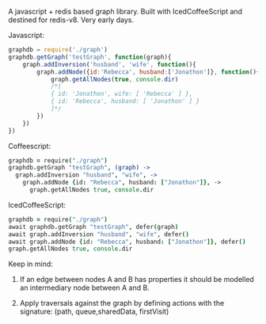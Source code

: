 A javascript + redis based graph library.
Built with IcedCoffeeScript and destined for redis-v8. 
Very early days.

Javascript:

```javascript
graphdb = require('./graph')
graphdb.getGraph('testGraph', function(graph){
	graph.addInversion('husband', 'wife', function(){
    	graph.addNode({id:'Rebecca', husband:['Jonathon']}, function(){
        	graph.getAllNodes(true, console.dir)
            /*[ 
            { id: 'Jonathon', wife: [ 'Rebecca' ] }, 
            { id: 'Rebecca', husband: [ 'Jonathon' ] } 
            ]*/
        })
    })
})
```

Coffeescript:

```coffeescript
graphdb = require("./graph")
graphdb.getGraph "testGraph", (graph) ->
  graph.addInversion "husband", "wife", ->
    graph.addNode {id: "Rebecca", husband: ["Jonathon"]}, ->
      graph.getAllNodes true, console.dir
```

IcedCoffeeScript:

```coffeescript
graphdb = require("./graph")
await graphdb.getGraph "testGraph", defer(graph)
await graph.addInversion "husband", "wife", defer()
await graph.addNode {id: "Rebecca", husband: ["Jonathon"]}, defer()
graph.getAllNodes true, console.dir
```

Keep in mind:

 1. If an edge between nodes A and B has properties it should be modelled an intermediary node between A and B. 
 
 2. Apply traversals against the graph by defining actions with the signature: (path, queue,sharedData, firstVisit)
